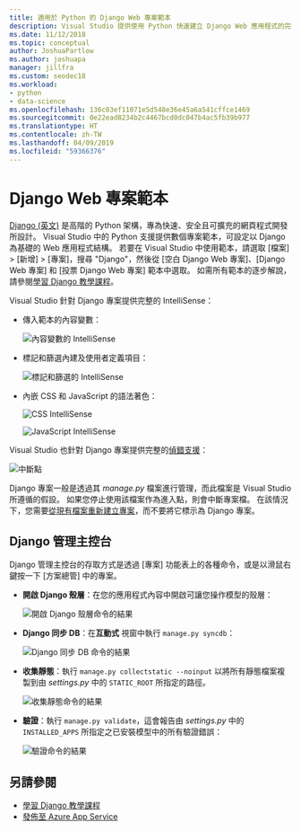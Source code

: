```yaml
---
title: 適用於 Python 的 Django Web 專案範本
description: Visual Studio 提供使用 Python 快速建立 Django Web 應用程式的完整範本。
ms.date: 11/12/2018
ms.topic: conceptual
author: JoshuaPartlow
ms.author: joshuapa
manager: jillfra
ms.custom: seodec18
ms.workload:
- python
- data-science
ms.openlocfilehash: 136c03ef11071e5d548e36e45a6a541cffce1469
ms.sourcegitcommit: 0e22ead8234b2c4467bcd0dc047b4ac5fb39b977
ms.translationtype: HT
ms.contentlocale: zh-TW
ms.lasthandoff: 04/09/2019
ms.locfileid: "59366376"
---
```

# <a name="django-web-project-template"></a>Django Web 專案範本

[Django (英文)](https://www.djangoproject.com/) 是高階的 Python 架構，專為快速、安全且可擴充的網頁程式開發所設計。 Visual Studio 中的 Python 支援提供數個專案範本，可設定以 Django 為基礎的 Web 應用程式結構。 若要在 Visual Studio 中使用範本，請選取 [檔案] > [新增] > [專案]，搜尋 "Django"，然後從 [空白 Django Web 專案]、[Django Web 專案] 和 [投票 Django Web 專案] 範本中選取。 如需所有範本的逐步解說，請參閱[學習 Django 教學課程](learn-django-in-visual-studio-step-01-project-and-solution.md)。

Visual Studio 針對 Django 專案提供完整的 IntelliSense：

- 傳入範本的內容變數：

    ![內容變數的 IntelliSense](media/template-django-intellisense.png)

- 標記和篩選內建及使用者定義項目：

    ![標記和篩選的 IntelliSense](media/template-django-intellisense-filter.png)

- 內嵌 CSS 和 JavaScript 的語法著色：

    ![CSS IntelliSense](media/template-django-intellisense-css.png)

    ![JavaScript IntelliSense](media/template-django-intellisense-js.png)

Visual Studio 也針對 Django 專案提供完整的[偵錯支援](debugging-python-in-visual-studio.md)：

![中斷點](media/template-django-debugging.png)

Django 專案一般是透過其 *manage.py* 檔案進行管理，而此檔案是 Visual Studio 所遵循的假設。 如果您停止使用該檔案作為進入點，則會中斷專案檔。 在該情況下，您需要[從現有檔案重新建立專案](managing-python-projects-in-visual-studio.md#create-a-project-from-existing-files)，而不要將它標示為 Django 專案。

## <a name="django-management-console"></a>Django 管理主控台

Django 管理主控台的存取方式是透過 [專案] 功能表上的各種命令，或是以滑鼠右鍵按一下 [方案總管] 中的專案。

- **開啟 Django 殼層**：在您的應用程式內容中開啟可讓您操作模型的殼層：

    ![開啟 Django 殼層命令的結果](media/template-django-console-shell.png)

- **Django 同步 DB**：在**互動式** 視窗中執行 `manage.py syncdb`：

    ![Django 同步 DB 命令的結果](media/template-django-console-sync-db.png)

- **收集靜態**：執行 `manage.py collectstatic --noinput` 以將所有靜態檔案複製到由 *settings.py* 中的 `STATIC_ROOT` 所指定的路徑。

    ![收集靜態命令的結果](media/template-django-console-collect-static.png)

- **驗證**：執行 `manage.py validate`，這會報告由 *settings.py* 中的 `INSTALLED_APPS` 所指定之已安裝模型中的所有驗證錯誤：

    ![驗證命令的結果](media/template-django-console-validate.png)

## <a name="see-also"></a>另請參閱

- [學習 Django 教學課程](learn-django-in-visual-studio-step-01-project-and-solution.md)
- [發佈至 Azure App Service](publishing-python-web-applications-to-azure-from-visual-studio.md)
